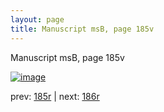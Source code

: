 ```yaml
---
layout: page
title: Manuscript msB, page 185v
---
```


Manuscript msB, page 185v

[![image](http://www.homermultitext.org/iipsrv?OBJ=IIP,1.0&FIF=/project/homer/pyramidal/deepzoom/hmt/vbbifolio/v1/vb_185v_186r.tif&WID=100&CVT=JPEG)](http://www.homermultitext.org/ict2/?urn=urn:cite2:hmt:vbbifolio.v1:vb_185v_186r)

prev:  [185r](../185r) | next:  [186r](../186r)

